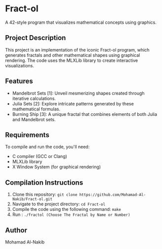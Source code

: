 **Fract-ol**
================

A 42-style program that visualizes mathematical concepts using graphics.

Project Description
-----------------------

This project is an implementation of the iconic Fract-ol program, which generates fractals and other mathematical shapes using graphical rendering. The code uses the MLXLib library to create interactive visualizations.

Features
------------

* Mandelbrot Sets [1]: Unveil mesmerizing shapes created through iterative calculations.
* Julia Sets [2]: Explore intricate patterns generated by these mathematical formulas.
* Burning Ship [3]: A unique fractal that combines elements of both Julia and Mandelbrot sets.


Requirements
---------------

To compile and run the code, you'll need:

* C compiler (GCC or Clang)
* MLXLib library
* X Window System (for graphical rendering)

Compilation Instructions
---------------------------

1. Clone this repository: `git clone https://github.com/Mohamad-Al-Nakib/Fract-ol.git`
2. Navigate to the project directory: `cd Fract-ol`
3. Compile the code using the following command: `make`
4. Run : `./fractol (Choose The Fractal by Name or Number)`

**Author**
---------

Mohamad Al-Nakib
